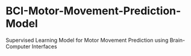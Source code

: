 # BCI-Motor-Movement-Prediction-Model
Supervised Learning Model for Motor Movement Prediction using Brain-Computer Interfaces
